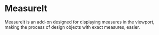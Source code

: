 # MeasureIt
MeasureIt is an add-on designed for displaying measures in the viewport, making the process of design objects with exact measures, easier.
